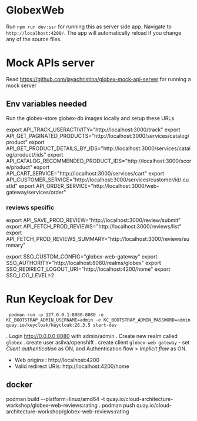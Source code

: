 # GlobexWeb

Run `npm run dev:ssr` for running this as server side app. Navigate to `http://localhost:4200/`. The app will automatically reload if you change any of the source files.


# Mock APIs server

Read https://github.com/jayachristina/globex-mock-api-server for running a mock server

## Env variables needed
Run the globex-store  globex-db images locally and setup these URLs

export API_TRACK_USERACTIVITY="http://localhost:3000/track"
export API_GET_PAGINATED_PRODUCTS="http://localhost:3000/services/catalog/product"
export API_GET_PRODUCT_DETAILS_BY_IDS="http://localhost:3000/services/catalog/product/:ids" 
export API_CATALOG_RECOMMENDED_PRODUCT_IDS="http://localhost:3000/score/product"
export API_CART_SERVICE="http://localhost:3000/services/cart"
export API_CUSTOMER_SERVICE="http://localhost:3000/services/customer/id/:custId"
export API_ORDER_SERVICE="http://localhost:3000/web-gateway/services/order"

### reviews specific
export API_SAVE_PROD_REVIEW="http://localhost:3000/review/submit"
export API_FETCH_PROD_REVIEWS="http://localhost:3000/reviews/list"
export API_FETCH_PROD_REVIEWS_SUMMARY="http://localhost:3000/reviews/summary"
  
export SSO_CUSTOM_CONFIG="globex-web-gateway"
export SSO_AUTHORITY="http://localhost:8080/realms/globex"
export SSO_REDIRECT_LOGOUT_URI="http://localhost:4200/home"
export SSO_LOG_LEVEL=2

# Run Keycloak for Dev
```
 podman run -p 127.0.0.1:8080:8080 -e KC_BOOTSTRAP_ADMIN_USERNAME=admin -e KC_BOOTSTRAP_ADMIN_PASSWORD=admin quay.io/keycloak/keycloak:26.3.5 start-dev
```

. Login http://0.0.0.0:8080 with admin/admin 
. Create new realm called `globex`
. create user asilva/openshift
. create client `globex-web-gateway` - set *Client authentication* as ON, and  Authentication flow > *Implicit flow* as ON. 

-  Web origins : http://localhost:4200
- Valid redirect URIs: http://localhost:4200/home



## docker

podman build --platform=linux/amd64 -t quay.io/cloud-architecture-workshop/globex-web-reviews:rating . 
podman push quay.io/cloud-architecture-workshop/globex-web-reviews:rating

